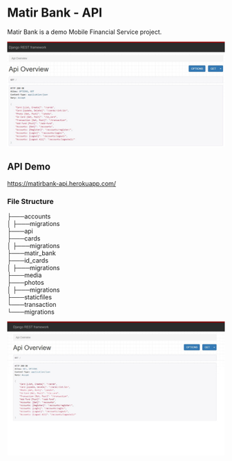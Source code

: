 # Matir Bank - API
Matir Bank is a demo Mobile Financial Service project.

<img src="screenshot.jpg" />

## API Demo

https://matirbank-api.herokuapp.com/

### File Structure
├───accounts<br />
│   ├───migrations<br />
├───api<br />
├───cards<br />
│   ├───migrations<br />
├───matir_bank<br />
├───id_cards<br />
│   ├───migrations<br />
├───media<br />
├───photos<br />
│   ├───migrations<br />
├───staticfiles<br />
└───transaction<br />
    └───migrations<br />

<img src="https://github.com/matir-bank/matirbank-django/blob/08-transaction-api/Screenshot_49.jpg?raw=true" />
